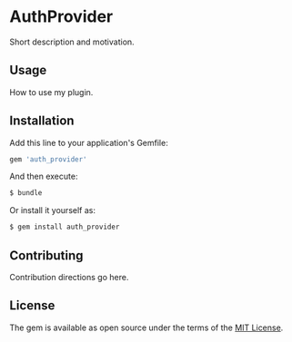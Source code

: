 # AuthProvider
Short description and motivation.

## Usage
How to use my plugin.

## Installation
Add this line to your application's Gemfile:

```ruby
gem 'auth_provider'
```

And then execute:
```bash
$ bundle
```

Or install it yourself as:
```bash
$ gem install auth_provider
```

## Contributing
Contribution directions go here.

## License
The gem is available as open source under the terms of the [MIT License](http://opensource.org/licenses/MIT).
